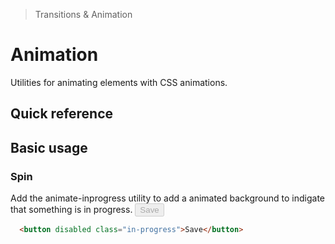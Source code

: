 > Transitions & Animation

# Animation
Utilities for animating elements with CSS animations.

## Quick reference

<qr-table />

## Basic usage
### Spin
Add the animate-inprogress utility to add a animated background to indigate that something is in progress.
<container>
  <button disabled class="in-progress">Save</button>
</container>

```html
  <button disabled class="in-progress">Save</button>
```
